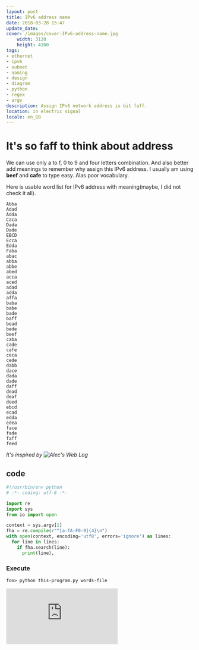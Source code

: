 ```yaml
---
layout: post
title: IPv6 address name
date: 2018-03-28 15:47
update_date:
cover: /images/cover-IPv6-address-name.jpg
	width: 3120
	height: 4160
tags: 
- ethernet 
- ipv6 
- subnet 
- naming 
- design 
- diagram 
- python 
- regex 
- argv 
description: Assign IPv6 network address is bit faff.  
location: in electric signal  
locale: en_GB
---
```

# It's so faff to think about address

We can use only a to f, 0 to 9 and four letters combination. And also better add meanings to remember why assign this IPv6 address. I usually am using **beef** and **cafe** to type easy. Alas poor vocabulary.  

Here is usable word list for IPv6 address with meaning(maybe, I did not check it all).

```
Abba
Adad
Adda
Caca
Dada
Dade
EBCD
Ecca
Edda
Faba
abac
abba
abbe
abed
acca
aced
adad
adda
affa
baba
babe
bade
baff
bead
bede
beef
caba
cade
cafe
ceca
cede
dabb
dace
dada
dade
daff
dead
deaf
deed
ebcd
ecad
edda
edea
face
fade
faff
feed
```

*It's inspired by ![Alec's Web Log](http://www.alecjacobson.com/weblog/?p=475)*

## code

```python
#!/usr/bin/env python
# -*- coding: utf-8 -*-

import re
import sys
from io import open

context = sys.argv[1]
fha = re.compile(r"^[a-fA-F0-9]{4}\n")
with open(context, encoding='utf8', errors='ignore') as lines:
  for line in lines:
    if fha.search(line):
      print(line),
```


### Execute

`foo> python this-program.py words-file`

![words-file](http://www.alecjacobson.com/weblog/media/list-of-english-words.txt)	

